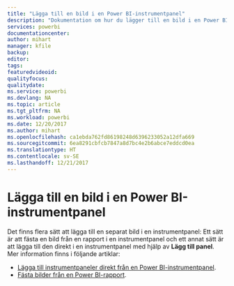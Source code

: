 ```yaml
---
title: "Lägga till en bild i en Power BI-instrumentpanel"
description: "Dokumentation om hur du lägger till en bild i en Power BI-instrumentpanel."
services: powerbi
documentationcenter: 
author: mihart
manager: kfile
backup: 
editor: 
tags: 
featuredvideoid: 
qualityfocus: 
qualitydate: 
ms.service: powerbi
ms.devlang: NA
ms.topic: article
ms.tgt_pltfrm: NA
ms.workload: powerbi
ms.date: 12/20/2017
ms.author: mihart
ms.openlocfilehash: ca1ebda762fd86198248d6396233052a12dfa669
ms.sourcegitcommit: 6ea8291cbfcb7847a8d7bc4e2b6abce7eddcd0ea
ms.translationtype: HT
ms.contentlocale: sv-SE
ms.lasthandoff: 12/21/2017
---
```

# <a name="add-an-image-to-a-power-bi-dashboard"></a>Lägga till en bild i en Power BI-instrumentpanel
Det finns flera sätt att lägga till en separat bild i en instrumentpanel: Ett sätt är att fästa en bild från en rapport i en instrumentpanel och ett annat sätt är att lägga till den direkt i en instrumentpanel med hjälp av **Lägg till panel**.  Mer information finns i följande artiklar:

* [Lägga till instrumentpaneler direkt från en Power BI-instrumentpanel](service-dashboard-add-widget.md).
* [Fästa bilder från en Power BI-rapport](service-dashboard-pin-tile-from-report.md).

